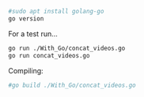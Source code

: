 ```sh
#sudo apt install golang-go
go version
```


For a test run...

```sh
go run ./With_Go/concat_videos.go
go run concat_videos.go
```

Compiling:

```sh
#go build ./With_Go/concat_videos.go
```